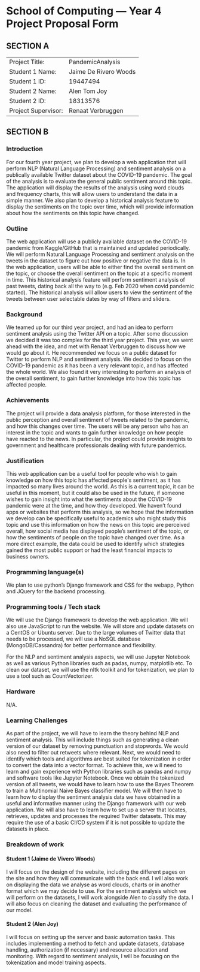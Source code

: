 # School of Computing &mdash; Year 4 Project Proposal Form

## SECTION A

|                     |                      |
|---------------------|----------------------|
|Project Title:       | PandemicAnalysis     |
|Student 1 Name:      | Jaime De Rivero Woods|
|Student 1 ID:        | 19447494             |
|Student 2 Name:      | Alen Tom Joy         |
|Student 2 ID:        | 18313576             |
|Project Supervisor:  | Renaat Verbruggen    |


## SECTION B

### Introduction

For our fourth year project, we plan to develop a web application that will perform NLP (Natural Language Processing) and sentiment analysis on a publically available Twitter dataset about the COVID-19 pandemic. The goal of the analysis is to evaluate the general public sentiment around this topic. The application will display the results of the analysis using word clouds and frequency charts, this will allow users to understand the data in a simple manner. We also plan to develop a historical analysis feature to display the sentiments on the topic over time, which will provide information about how the sentiments on this topic have changed.

### Outline

The web application will use a publicly available dataset on the COVID-19 pandemic from Kaggle/GitHub that is maintained and updated periodically. We will perform Natural Language Processing and sentiment analysis on the tweets in the dataset to figure out how positive or negative the data is. In the web application, users will be able to either find the overall sentiment on the topic, or choose the overall sentiment on the topic at a specific moment in time. This historical analysis feature will perform sentiment analysis of past tweets, dating back all the way to (e.g. Feb 2020 when covid pandemic started). The historical analysis will allow users to view the sentiment of the tweets between user selectable dates by way of filters and sliders.

### Background

We teamed up for our third year project, and had an idea to perform sentiment analysis using the Twitter API on a topic. After some discussion we decided it was too complex for the third year project. This year, we went ahead with the idea, and met with Renaat Verbruggen to discuss how we would go about it. He recommended we focus on a public dataset for Twitter to perform NLP and sentiment analysis. We decided to focus on the COVID-19 pandemic as it has been a very relevant topic, and has affected the whole world. We also found it very interesting to perform an analysis of the overall sentiment, to gain further knowledge into how this topic has affected people.

### Achievements

The project will provide a data analysis platform, for those interested in the public perception and overall sentiment of tweets related to the pandemic, and how this changes over time. The users will be any person who has an interest in the topic and wants to gain further knowledge on how people have reacted to the news. In particular, the project could provide insights to government and healthcare professionals dealing with future pandemics. 

### Justification

This web application can be a useful tool for people who wish to gain knowledge on how this topic has affected people's sentiment, as it has impacted so many lives around the world. As this is a current topic, it can be useful in this moment, but it could also be used in the future, if someone wishes to gain insight into what the sentiments about the COVID-19 pandemic were at the time, and how they developed. We haven’t found apps or websites that perform this analysis, so we hope that the information we develop can be specifically useful to academics who might study this topic and use this information on how the news on this topic are perceived overall, how social media has displayed people’s sentiment of the topic, or how the sentiments of people on the topic have changed over time. As a more direct example, the data could be used to identify which strategies gained the most public support or had the least financial impacts to business owners.

### Programming language(s)

We plan to use python’s Django framework and CSS for the webapp, Python and JQuery for the backend processing.

### Programming tools / Tech stack

We will use the Django framework to develop the web application. We will also use JavaScript to run the website. We will store and update datasets on a CentOS or Ubuntu server. Due to the large volumes of Twitter data that needs to be processed, we will use a NoSQL database (MongoDB/Cassandra) for better performance and flexibility. 

For the NLP and sentiment analysis aspects, we will use Jupyter Notebook as well as various Python libraries such as padas, numpy, matplotlib etc. To clean our dataset, we will use the nltk toolkit and for tokenization, we plan to use a tool such as CountVectorizer. 

### Hardware

N/A.

### Learning Challenges

As part of the project, we will have to learn the theory behind NLP and sentiment analysis. This will include things such as generating a clean version of our dataset by removing punctuation and stopwords. We would also need to filter out retweets where relevant. Next, we would need to identify which tools and algorithms are best suited for tokenization in order to convert the data into a vector format.
To achieve this, we will need to learn and gain experience with Python libraries such as pandas and numpy and software tools like Jupyter Notebook. 
Once we obtain the tokenized version of all tweets, we would have to learn how to use the Bayes Theorem to train a Multinomial Naive Bayes classifier model.
 We will then have to learn how to display the sentiment analysis data we have obtained in a useful and informative manner using the Django framework with our web application.
We will also have to learn how to set up a server that locates, retrieves, updates and processes the required Twitter datasets. This may require the use of a basic CI/CD system if it is not possible to update the datasets in place.

### Breakdown of work

#### Student 1 (Jaime de Vivero Woods)

I will focus on the design of the website, including the different pages on the site and how they will communicate with the back end. I will also work on displaying the data we analyse as word clouds, charts or in another format which we may decide to use. 
For the sentiment analysis which we will perform on the datasets, I will work alongside Alen to classify the data. I will also focus on cleaning the dataset and evaluating the performance of our model.

#### Student 2 (Alen Joy)

I will focus on setting up the server and basic automation tasks. This includes implementing a method to fetch and update datasets, database handling, authorization (if necessary) and resource allocation and monitoring.
With regard to sentiment analysis, I will be focusing on the tokenization and model training aspects.
